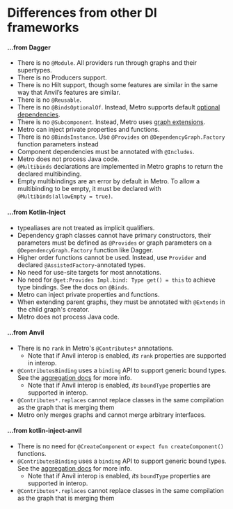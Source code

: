 # Differences from other DI frameworks

#### …from Dagger

* There is no `@Module`. All providers run through graphs and their supertypes.
* There is no Producers support.
* There is no Hilt support, though some features are similar in the same way that Anvil’s features are similar.
* There is no `@Reusable`.
* There is no `@BindsOptionalOf`. Instead, Metro supports default [optional dependencies](bindings.md#optional-dependencies).
* There is no `@Subcomponent`. Instead, Metro uses [graph extensions](dependency-graphs.md#graph-extensions).
* Metro can inject private properties and functions.
* There is no `@BindsInstance`. Use `@Provides` on `@DependencyGraph.Factory` function parameters instead
* Component dependencies must be annotated with `@Includes`.
* Metro does not process Java code.
* `@Multibinds` declarations are implemented in Metro graphs to return the declared multibinding.
* Empty multibindings are an error by default in Metro. To allow a multibinding to be empty, it must be declared with `@Multibinds(allowEmpty = true)`.

#### …from Kotlin-Inject

* typealiases are not treated as implicit qualifiers.
* Dependency graph classes cannot have primary constructors, their parameters must be defined as `@Provides` or graph parameters on a `@DependencyGraph.Factory` function like Dagger.
* Higher order functions cannot be used. Instead, use `Provider` and declared `@AssistedFactory`-annotated types.
* No need for use-site targets for most annotations.
* No need for `@get:Provides Impl.bind: Type get() = this` to achieve type bindings. See the docs on `@Binds`.
* Metro can inject private properties and functions.
* When extending parent graphs, they must be annotated with `@Extends` in the child graph's creator.
* Metro does not process Java code.

#### …from Anvil

* There is no `rank` in Metro's `@Contributes*` annotations.
    * Note that if Anvil interop is enabled, _its_ `rank` properties are supported in interop.
* `@ContributesBinding` uses a `binding` API to support generic bound types. See the [aggregation docs](aggregation.md) for more info.
    * Note that if Anvil interop is enabled, _its_ `boundType` properties are supported in interop.
* `@Contributes*.replaces` cannot replace classes in the same compilation as the graph that is merging them
* Metro only merges graphs and cannot merge arbitrary interfaces.

#### …from kotlin-inject-anvil

* There is no need for `@CreateComponent` or `expect fun createComponent()` functions.
* `@ContributesBinding` uses a `binding` API to support generic bound types. See the [aggregation docs](aggregation.md) for more info.
    * Note that if Anvil interop is enabled, _its_ `boundType` properties are supported in interop.
* `@Contributes*.replaces` cannot replace classes in the same compilation as the graph that is merging them

